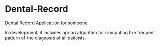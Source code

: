 # Dental-Record
Dental Record Application for someone

In development, it includes apriori algorithm for computing the frequent pattern of the diagnosis of all patients.
